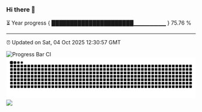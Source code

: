 ### Hi there 👋

⏳ Year progress { ██████████████████████▁▁▁▁▁▁▁▁ } 75.76 %

---

⏰ Updated on Sat, 04 Oct 2025 12:30:57 GMT

![Progress Bar CI](https://github.com/liununu/liununu/workflows/Progress%20Bar%20CI/badge.svg)![](https://raw.githubusercontent.com/L1cardo/L1cardo/main/assets/github-contribution-grid-snake.svg)![](https://raw.githubusercontent.com/seesaws/seesaws/main/assets/github-contribution-grid-snake.svg)
